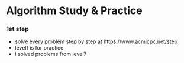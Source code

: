# Algorithm Study & Practice

### 1st step
- solve every problem step by step at https://www.acmicpc.net/step
- level1 is for practice
- i solved problems from level7